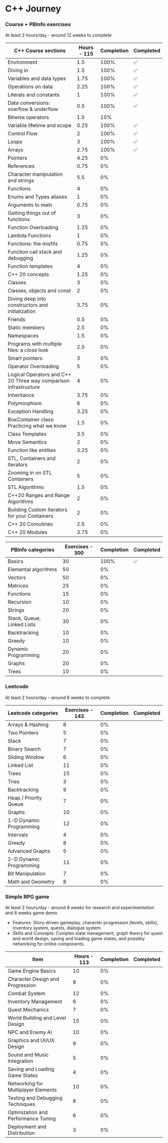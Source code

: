 # C++ Journey

### Course + PBInfo exercises

At least 2 hours/day - around 12 weeks to complete

| C++ Course sections                                              | Hours - 115 | Completion | Completed |
| ---------------------------------------------------------------- | ----------- | ---------- | --------- |
| Environment                                                      | 1.5         | 100%       | ✅        |
| Diving in                                                        | 1.5         | 100%       | ✅        |
| Variables and data types                                         | 1.75        | 100%       | ✅        |
| Operations on data                                               | 2.25        | 100%       | ✅        |
| Literals and constants                                           | 1           | 100%       | ✅        |
| Data conversions: overflow & underflow                           | 0.5         | 100%       | ✅        |
| Bitwise operators                                                | 1.5         | 10%        |           |
| Variable lifetime and scope                                      | 0.25        | 100%       | ✅        |
| Control Flow                                                     | 2           | 100%       | ✅        |
| Loops                                                            | 3           | 100%       | ✅        |
| Arrays                                                           | 2.75        | 100%       | ✅        |
| Pointers                                                         | 4.25        | 0%         |           |
| References                                                       | 0.75        | 0%         |           |
| Character manipulation and strings                               | 5.5         | 0%         |           |
| Functions                                                        | 4           | 0%         |           |
| Enums and Types aliases                                          | 1           | 0%         |           |
| Arguments to main                                                | 0.75        | 0%         |           |
| Getting things out of functions                                  | 3           | 0%         |           |
| Function Overloading                                             | 1.25        | 0%         |           |
| Lambda Functions                                                 | 1           | 0%         |           |
| Functions: the misfits                                           | 0.75        | 0%         |           |
| Function call stack and debugging                                | 1.25        | 0%         |           |
| Function templates                                               | 4           | 0%         |           |
| C++ 20 concepts                                                  | 1.25        | 0%         |           |
| Classes                                                          | 3           | 0%         |           |
| Classes, objects and const                                       | 2           | 0%         |           |
| Diving deep into constructors and initialization                 | 3.75        | 0%         |           |
| Friends                                                          | 0.5         | 0%         |           |
| Static members                                                   | 2.5         | 0%         |           |
| Namespaces                                                       | 1.5         | 0%         |           |
| Programs with multiple files: a close look                       | 2.5         | 0%         |           |
| Smart pointers                                                   | 3           | 0%         |           |
| Operator Overloading                                             | 5           | 0%         |           |
| Logical Operators and C++ 20 Three way comparison infrastructure | 4           | 0%         |           |
| Inheritance                                                      | 3.75        | 0%         |           |
| Polymorphism                                                     | 6           | 0%         |           |
| Exception Handling                                               | 3.25        | 0%         |           |
| BoxContainer class: Practicing what we know                      | 1.5         | 0%         |           |
| Class Templates                                                  | 3.5         | 0%         |           |
| Move Semantics                                                   | 2           | 0%         |           |
| Function like entities                                           | 3.25        | 0%         |           |
| STL, Containers and Iterators                                    | 2           | 0%         |           |
| Zooming in on STL Containers                                     | 5           | 0%         |           |
| STL Algorithms                                                   | 1.5         | 0%         |           |
| C++20 Ranges and Range Algorithms                                | 2           | 0%         |           |
| Building Custom Iterators for your Containers                    | 2           | 0%         |           |
| C++ 20 Coroutines                                                | 2.5         | 0%         |           |
| C++ 20 Modules                                                   | 3.75        | 0%         |           |

| PBInfo categories          | Exercises - 300 | Completion | Completed |
| -------------------------- | --------------- | ---------- | --------- |
| Basics                     | 30              | 100%       | ✅        |
| Elemental algorithms       | 50              | 0%         |           |
| Vectors                    | 50              | 0%         |           |
| Matrices                   | 25              | 0%         |           |
| Functions                  | 15              | 0%         |           |
| Recursion                  | 10              | 0%         |           |
| Strings                    | 20              | 0%         |           |
| Stack, Queue, Linked Lists | 30              | 0%         |           |
| Backtracking               | 10              | 0%         |           |
| Greedy                     | 10              | 0%         |           |
| Dynamic Programming        | 20              | 0%         |           |
| Graphs                     | 20              | 0%         |           |
| Trees                      | 10              | 0%         |           |

### Leetcode

At least 2 hours/day - around 6 weeks to complete

| Leetcode categories     | Exercises - 143 | Completion | Completed |
| ----------------------- | --------------- | ---------- | --------- |
| Arrays & Hashing        | 8               | 0%         |           |
| Two Pointers            | 5               | 0%         |           |
| Stack                   | 7               | 0%         |           |
| Binary Search           | 7               | 0%         |           |
| Sliding Window          | 6               | 0%         |           |
| Linked List             | 11              | 0%         |           |
| Trees                   | 15              | 0%         |           |
| Tries                   | 3               | 0%         |           |
| Backtracking            | 9               | 0%         |           |
| Heap / Priority Queue   | 7               | 0%         |           |
| Graphs                  | 10              | 0%         |           |
| 1-D Dynamic Programming | 12              | 0%         |           |
| Intervals               | 4               | 0%         |           |
| Greedy                  | 8               | 0%         |           |
| Advanced Graphs         | 5               | 0%         |           |
| 2-D Dynamic Programming | 11              | 0%         |           |
| Bit Manipulation        | 7               | 0%         |           |
| Math and Geometry       | 8               | 0%         |           |

### Simple RPG game

At least 2 hours/day - around 8 weeks for research and experimentation and 8 weeks game demo.

-   Features: Story-driven gameplay, character progression (levels, skills), inventory system, quests, dialogue system.
-   Skills and Concepts: Complex state management, graph theory for quest and world design, saving and loading game states, and possibly networking for online components.

| Item                                | Hours - 113 | Completion | Completed |
| ----------------------------------- | ----------- | ---------- | --------- |
| Game Engine Basics                  | 10          | 0%         |           |
| Character Design and Progression    | 8           | 0%         |           |
| Combat System                       | 12          | 0%         |           |
| Inventory Management                | 6           | 0%         |           |
| Quest Mechanics                     | 7           | 0%         |           |
| World Building and Level Design     | 15          | 0%         |           |
| NPC and Enemy AI                    | 10          | 0%         |           |
| Graphics and UI/UX Design           | 9           | 0%         |           |
| Sound and Music Integration         | 5           | 0%         |           |
| Saving and Loading Game States      | 4           | 0%         |           |
| Networking for Multiplayer Elements | 10          | 0%         |           |
| Testing and Debugging Techniques    | 8           | 0%         |           |
| Optimization and Performance Tuning | 6           | 0%         |           |
| Deployment and Distribution         | 3           | 0%         |           |
